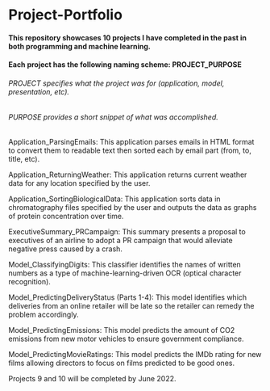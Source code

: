 # Project-Portfolio

#### This repository showcases 10 projects I have completed in the past in both programming and machine learning.
#### Each project has the following naming scheme: PROJECT_PURPOSE
###### PROJECT specifies what the project was for (application, model, presentation, etc). 
###### PURPOSE provides a short snippet of what was accomplished.

Application_ParsingEmails: This application parses emails in HTML format to convert them to readable text then sorted each by email part (from, to, title, etc).

Application_ReturningWeather: This application returns current weather data for any location specified by the user.

Application_SortingBiologicalData: This application sorts data in chromatography files specified by the user and outputs the data as graphs of protein concentration over time.

ExecutiveSummary_PRCampaign: This summary presents a proposal to executives of an airline to adopt a PR campaign that would alleviate negative press caused by a crash.

Model_ClassifyingDigits: This classifier identifies the names of written numbers as a type of machine-learning-driven OCR (optical character recognition).

Model_PredictingDeliveryStatus (Parts 1-4):  This model identifies which deliveries from an online retailer will be late so the retailer can remedy the problem accordingly.
 
Model_PredictingEmissions: This model predicts the amount of CO2 emissions from new motor vehicles to ensure government compliance.

Model_PredictingMovieRatings: This model predicts the IMDb rating for new films allowing directors to focus on films predicted to be good ones.
 
Projects 9 and 10 will be completed by June 2022.
